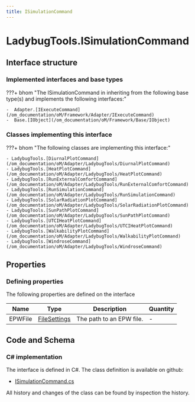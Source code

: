 ```yaml
---
title: ISimulationCommand
---
```


# LadybugTools.ISimulationCommand



## Interface structure

### Implemented interfaces and base types

???+ bhom "The ISimulationCommand in inheriting from the following base type(s) and implements the following interfaces:"

    -  Adapter.[IExecuteCommand](/om_documentation/oM/Framework/Adapter/IExecuteCommand)
    -  Base.[IObject](/om_documentation/oM/Framework/Base/IObject)


### Classes implementing this interface

???+ bhom "The following classes are implementing this interface:"

    - LadybugTools.[DiurnalPlotCommand](/om_documentation/oM/Adapter/LadybugTools/DiurnalPlotCommand)
    - LadybugTools.[HeatPlotCommand](/om_documentation/oM/Adapter/LadybugTools/HeatPlotCommand)
    - LadybugTools.[RunExternalComfortCommand](/om_documentation/oM/Adapter/LadybugTools/RunExternalComfortCommand)
    - LadybugTools.[RunSimulationCommand](/om_documentation/oM/Adapter/LadybugTools/RunSimulationCommand)
    - LadybugTools.[SolarRadiationPlotCommand](/om_documentation/oM/Adapter/LadybugTools/SolarRadiationPlotCommand)
    - LadybugTools.[SunPathPlotCommand](/om_documentation/oM/Adapter/LadybugTools/SunPathPlotCommand)
    - LadybugTools.[UTCIHeatPlotCommand](/om_documentation/oM/Adapter/LadybugTools/UTCIHeatPlotCommand)
    - LadybugTools.[WalkabilityPlotCommand](/om_documentation/oM/Adapter/LadybugTools/WalkabilityPlotCommand)
    - LadybugTools.[WindroseCommand](/om_documentation/oM/Adapter/LadybugTools/WindroseCommand)


## Properties



### Defining properties

The following properties are defined on the interface

| Name             | Type             | Description      | Quantity         |
|------------------|------------------|------------------|------------------|
| EPWFile | [FileSettings](/om_documentation/oM/Framework/Adapter/FileSettings) | The path to an EPW file. | - |


## Code and Schema

### C# implementation

The interface is defined in C#. The class definition is available on github:

- [ISimulationCommand.cs](https://github.com/BHoM/LadybugTools_Toolkit/blob/develop/LadybugTools_oM/ExecuteCommands/ISimulationCommand.cs)

All history and changes of the class can be found by inspection the history.
